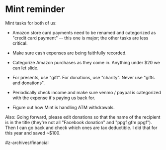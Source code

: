 # Mint reminder

Mint tasks for both of us:  
* Amazon store card payments need to be renamed and categorized as "credit card payment" -- this one is major; the other tasks are less critical.  

* Make sure cash expenses are being faithfully recorded.  

* Categorize Amazon purchases as they come in. Anything under $20 we can let slide.  

* For presents, use "gift". For donations, use "charity". Never use "gifts and donations".  

* Periodically check income and make sure venmo / paypal is categorized with the expense it's paying us back for.  

* Figure out how Mint is handling ATM withdrawals.  


Also: Going forward, please edit donations so that the name of the recipient is in the title (they're not all "Facebook donation" and "ppgf gfm ppgf"). Then I can go back and check which ones are tax deductible. I did that for this year and saved ~$100. 

 #z-archives/financial